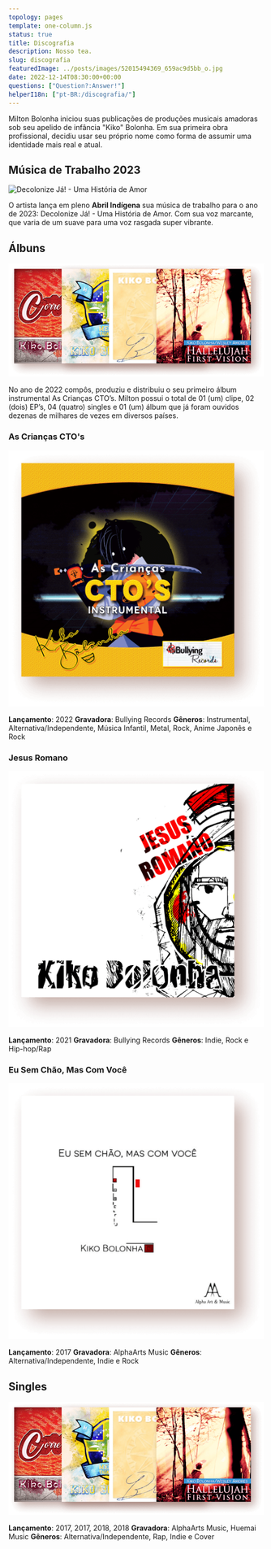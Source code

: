 ```yaml
---
topology: pages
template: one-column.js
status: true
title: Discografia
description: Nosso tea.
slug: discografia
featuredImage: ../posts/images/52015494369_659ac9d5bb_o.jpg
date: 2022-12-14T08:30:00+00:00
questions: ["Question?:Answer!"]
helperI18n: ["pt-BR:/discografia/"]
---
```


Milton Bolonha iniciou suas publicações de produções musicais amadoras sob seu apelido de infância "Kiko" Bolonha. Em sua primeira obra profissional, decidiu usar seu próprio nome como forma de assumir uma identidade mais real e atual.

## Música de Trabalho 2023

![Decolonize Já! - Uma História de Amor](./images/dj-mb-2023.png)

O artista lança em pleno **Abril Indígena** sua música de trabalho para o ano de 2023: Decolonize Já! - Uma História de Amor. Com sua voz marcante, que varia de um suave para uma voz rasgada super vibrante.

## Álbuns

![Álbuns de Milton Bolonha](./images/singles.png)

No ano de 2022 compôs, produziu e distribuiu o seu primeiro álbum instrumental As Crianças CTO’s. Milton possui o total de 01 (um) clipe, 02 (dois) EP’s, 04 (quatro) singles e 01 (um) álbum que já foram ouvidos dezenas de milhares de vezes em diversos países.

### As Crianças CTO's

![As Crianças CTO's' de Milton Bolonha](./images/criancas-ctos.png)

**Lançamento**: 2022
**Gravadora**: Bullying Records
**Gêneros**: Instrumental, Alternativa/Independente, Música Infantil, Metal, Rock, Anime Japonês e Rock

### Jesus Romano

![Jesus Romano](./images/jesus-romano.png)

**Lançamento**: 2021
**Gravadora**: Bullying Records
**Gêneros**: Indie, Rock e Hip-hop/Rap

### Eu Sem Chão, Mas Com Você

![Primeiro EP de Milton Bolonha](./images/conto-passos.png)

**Lançamento**: 2017
**Gravadora**: AlphaArts Music
**Gêneros**: Alternativa/Independente, Indie e Rock

## Singles

![Singles de Milton Bolonha](./images/singles.png)

**Lançamento**: 2017, 2017, 2018, 2018
**Gravadora**: AlphaArts Music, Huemai Music
**Gêneros**: Alternativa/Independente, Rap, Indie e Cover
